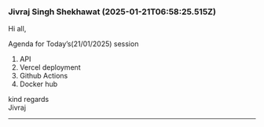 ### Jivraj Singh Shekhawat (2025-01-21T06:58:25.515Z)

Hi all,

Agenda for Today’s(21/01/2025) session

  1. API
  2. Vercel deployment
  3. Github Actions
  4. Docker hub

kind regards  
Jivraj


---
